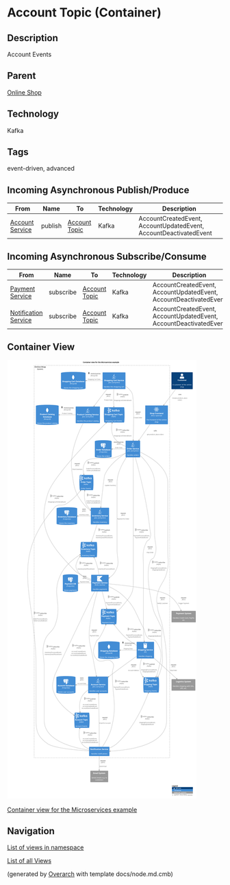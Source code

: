 
# Account Topic (Container)
## Description
Account Events

## Parent
[Online Shop](../../../../software-development/architecture/example/microservices/online-shop.md)

## Technology
Kafka

## Tags
event-driven, advanced
## Incoming Asynchronous Publish/Produce 
| From | Name | To | Technology | Description |
|---|---|---|---|---|
| [Account Service](../../../../software-development/architecture/example/microservices/account-service.md) | publish | [Account Topic](../../../../software-development/architecture/example/microservices/account-topic.md) | Kafka | AccountCreatedEvent, AccountUpdatedEvent, AccountDeactivatedEvent |
## Incoming Asynchronous Subscribe/Consume 
| From | Name | To | Technology | Description |
|---|---|---|---|---|
| [Payment Service](../../../../software-development/architecture/example/microservices/payment-service.md) | subscribe | [Account Topic](../../../../software-development/architecture/example/microservices/account-topic.md) | Kafka | AccountCreatedEvent, AccountUpdatedEvent, AccountDeactivatedEvent |
| [Notification Service](../../../../software-development/architecture/example/microservices/notification-service.md) | subscribe | [Account Topic](../../../../software-development/architecture/example/microservices/account-topic.md) | Kafka | AccountCreatedEvent, AccountUpdatedEvent, AccountDeactivatedEvent |

## Container View
![Container view for the Microservices example](../../../../software-development/architecture/example/microservices/container-view.png)

[Container view for the Microservices example](../../../../software-development/architecture/example/microservices/container-view.md)


## Navigation
[List of views in namespace](./views-in-namespace.md)

[List of all Views](../../../../views.md)


(generated by [Overarch](https://github.com/soulspace-org/overarch) with template docs/node.md.cmb)
